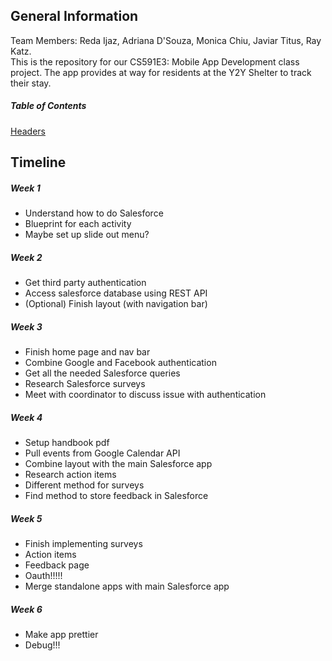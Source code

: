 ## General Information
Team Members: Reda Ijaz, Adriana D'Souza, Monica Chiu, Javiar Titus, Ray Katz.  
This is the repository for our CS591E3: Mobile App Development class project. The app provides at way for residents at the Y2Y Shelter to track their stay.

##### Table of Contents
[Headers](#headers)

## Timeline
##### Week 1
* Understand how to do Salesforce 
* Blueprint for each activity 
* Maybe set up slide out menu?

##### Week 2
* Get third party authentication 
* Access salesforce database using REST API 
* (Optional) Finish layout (with navigation bar)

##### Week 3
* Finish home page and nav bar 
* Combine Google and Facebook authentication 
* Get all the needed Salesforce queries 
* Research Salesforce surveys 
* Meet with coordinator to discuss issue with authentication

##### Week 4
* Setup handbook pdf 
* Pull events from Google Calendar API 
* Combine layout with the main Salesforce app 
* Research action items 
* Different method for surveys 
* Find method to store feedback in Salesforce

##### Week 5
* Finish implementing surveys 
* Action items 
* Feedback page 
* Oauth!!!!! 
* Merge standalone apps with main Salesforce app

##### Week 6
* Make app prettier 
* Debug!!!
